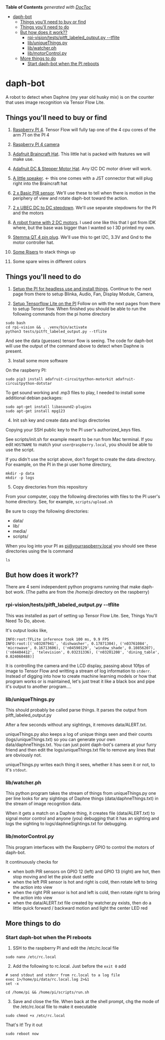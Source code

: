 <!-- START doctoc generated TOC please keep comment here to allow auto update -->
<!-- DON'T EDIT THIS SECTION, INSTEAD RE-RUN doctoc TO UPDATE -->
**Table of Contents**  *generated with [DocToc](https://github.com/thlorenz/doctoc)*

- [daph-bot](#daph-bot)
  - [Things you'll need to buy or find](#things-youll-need-to-buy-or-find)
  - [Things you'll need to do](#things-youll-need-to-do)
  - [But how does it work??](#but-how-does-it-work)
    - [rpi-vision/tests/pitft_labeled_output.py --tflite](#rpi-visiontestspitft_labeled_outputpy---tflite)
    - [lib/uniqueThings.py](#libuniquethingspy)
    - [lib/watcher.ph](#libwatcherph)
    - [lib/motorControl.py](#libmotorcontrolpy)
  - [More things to do](#more-things-to-do)
    - [Start daph-bot when the PI reboots](#start-daph-bot-when-the-pi-reboots)

<!-- END doctoc generated TOC please keep comment here to allow auto update -->

# daph-bot

A robot to detect when Daphne (my year old husky mix) is on the counter that uses image recognition via Tensor Flow Lite.

## Things you'll need to buy or find

1. [Raspberry PI 4](https://www.adafruit.com/product/4564). Tensor Flow will fully tap one of the 4 cpu cores of the arm 71 on the PI 4

2. [Raspberry PI 4 camera](https://www.adafruit.com/product/3099)

3. [Adafruit Braincraft Hat](https://www.adafruit.com/product/4374). This little hat is packed with features we will make use.

4. [Adafruit DC & Stepper Motor Hat](https://www.adafruit.com/product/2348). Any I2C DC motor driver will work.

5. [A little speaker](https://www.adafruit.com/product/3351). <- this one comes with a JST connector that will plug right into the Braincraft hat

6. [2 x Basic PIR sensor](https://www.adafruit.com/product/4667). We'll use these to tell when there is motion in the periphery of view and rotate daph-bot toward the action.

7. [2 x UBEC DC to DC stepdown](https://www.adafruit.com/product/1385). We'll use separate stepdowns for the PI and the motors

8. [A robot frame with 2 DC motors](https://www.adafruit.com/product/2939). I used one like this that I got from IDK where, but the base was bigger than I wanted so I 3D printed my own.

9. [Stemma QT 4 pin plug](https://www.adafruit.com/product/4209). We'll use this to get I2C, 3.3V and Gnd to the motor controller hat.

10. [Some Risers](https://www.adafruit.com/product/3299) to stack things up

11. Some spare wires in different colors

## Things you'll need to do

1. [Setup the PI for headless use and install things](https://learn.adafruit.com/adafruit-braincraft-hat-easy-machine-learning-for-raspberry-pi/raspberry-pi-setup). Continue to the next page from there to setup Blinka, Audio, Fan, Display Module, Camera,

2. [Setup Tensorflow Lite on the PI](https://learn.adafruit.com/running-tensorflow-lite-on-the-raspberry-pi-4) Follow on with the next pages from there to setup Tensor flow. When finished you should be able to run the following commands from the pi home directory

```
sudo bash
cd rpi-vision && . .venv/bin/activate
python3 tests/pitft_labeled_output.py --tflite
```

And see the data (guesses) tensor flow is seeing. The code for daph-bot will use the output of the command above to detect when Daphne is present.

3. Install some more software

On the raspberry PI:

```
sudo pip3 install adafruit-circuitpython-motorkit adafruit-circuitpython-dotstar
```

To get sound working and .mp3 files to play, I needed to install some additional debian packages:

```
sudo apt-get install libasound2-plugins
sudo apt-get install mpg123
```

4. Init ssh key and create data and logs directories

Copying your SSH public key to the PI user's authorized_keys files.

See scripts/init.sh for example meant to be run from Mac terminal. If you edit `HOSTNAME` to match your `user@raspberry.local`, you should be able to use the script.

If you didn't use the script above, don't forget to create the data directory. For example, on the PI in the pi user home directory,

```
mkdir -p data
mkdir -p logs
```

5. Copy directories from this repository

From your computer, copy the following directories with files to the PI user's home directory. See, for example, `scripts/upload.sh`

Be sure to copy the following directories:

- data/
- lib/
- media/
- scripts/

When you log into your PI as pi@yourraspberry.local you should see these directories using the ls command

```
ls
```

## But how does it work??

There are 4 semi independent python programs running that make daph-bot work. (The paths are from the /home/pi directory on the raspberry)

### rpi-vision/tests/pitft_labeled_output.py --tflite

This was installed as part of setting up Tensor Flow Lite. See, Things You'll Need To Do, above.

It's output looks like,

```
INFO:root:TFLite inference took 100 ms, 9.9 FPS
INFO:root:[('n03207941', 'dishwasher', 0.17871304), ('n03761084', 'microwave', 0.16713606), ('n04590129', 'window_shade', 0.10856207), ('n04404412', 'television', 0.03231336), ('n03201208', 'dining_table', 0.024060488)]
```

It is controlling the camera and the LCD display, passing about 10fps of image to Tensor Flow and writting a stream of log information to `stderr`. Instead of digging into how to create machine learning models or how that program works or is maintained, let's just treat it like a black box and pipe it's output to another program....

### lib/uniqueThings.py

This should probably be called parse things. It parses the output from pitft_labeled_output.py

After a few seconds without any sightings, it removes data/ALERT.txt.

uniqueThings.py also keeps a log of unique things seen and their counts (logs/uniqueThings.txt) so you can generate your own data/daphneThings.txt. You can just point daph-bot's camera at your furry friend and then edit the logs/uniqueThings.txt file to remove any lines that are obviously not.

uniqueThings.py writes each thing it sees, whether it has seen it or not, to it's `stdout`.

### lib/watcher.ph

This python program takes the stream of things from uniqueThings.py one per line looks for any sightings of Daphne things (data/daphneThings.txt) in the stream of image recognition data.

When it gets a match on a Daphne thing, it creates file (data/ALERT.txt) to signal motor control and anyone (you) debugging that it has an sighting and logs the sighting to logs/daphneSightings.txt for debugging.

### lib/motorControl.py

This program interfaces with the Raspberry GPIO to control the motors of daph-bot.

It continuously checks for

- when both PIR sensors on GPIO 12 (left) and GPIO 13 (right) are hot, then stop moving and let the pixie dust settle
- when the left PIR sensor is hot and right is cold, then rotate left to bring the action into view
- when the right PIR sensor is hot and left is cold, then rotate right to bring the action into view
- when the data/ALERT.txt file created by watcher.py exists, then do a little quick forward / backward motion and light the center LED red

## More things to do

### Start daph-bot when the PI reboots

1. SSH to the raspberry PI and edit the /etc/rc.local file

```
sudo nano /etc/rc.local
```

2. Add the following to rc.local. Just before the `exit 0` add

```
# send stdout and stderr from rc.local to a log file
exec 1>/home/pi/data/rc.local.log 2>&1
set -x

cd /home/pi && /home/pi/scripts/run.sh
```

3. Save and close the file. When back at the shell prompt, chg the mode of the /etc/rc.local file to make it executable

```
sudo chmod +x /etc/rc.local
```

That's it! Try it out

```
sudo reboot now
```
